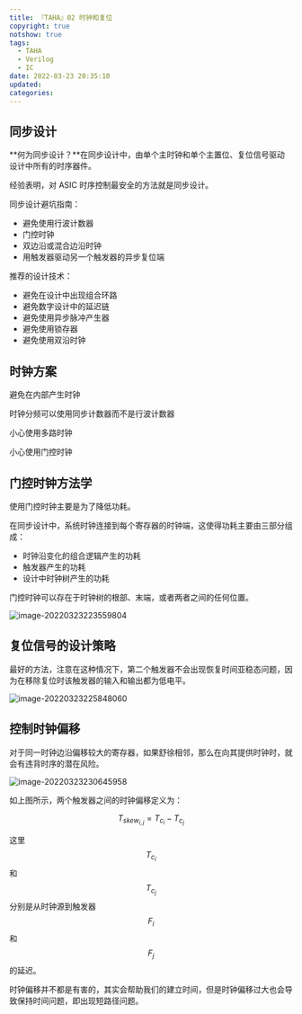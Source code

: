 ```yaml
---
title: 『TAHA』02 时钟和复位
copyright: true
notshow: true
tags:
  - TAHA
  - Verilog
  - IC
date: 2022-03-23 20:35:10
updated:
categories:
---
```


## 同步设计

**何为同步设计？**在同步设计中，由单个主时钟和单个主置位、复位信号驱动设计中所有的时序器件。

经验表明，对 ASIC 时序控制最安全的方法就是同步设计。

同步设计避坑指南：

+ 避免使用行波计数器
+ 门控时钟
+ 双边沿或混合边沿时钟
+ 用触发器驱动另一个触发器的异步复位端

推荐的设计技术：

+ 避免在设计中出现组合环路
+ 避免数字设计中的延迟链
+ 避免使用异步脉冲产生器
+ 避免使用锁存器
+ 避免使用双沿时钟

## 时钟方案

避免在内部产生时钟

时钟分频可以使用同步计数器而不是行波计数器

小心使用多路时钟

小心使用门控时钟

## 门控时钟方法学

使用门控时钟主要是为了降低功耗。

在同步设计中，系统时钟连接到每个寄存器的时钟端，这使得功耗主要由三部分组成：

+ 时钟沿变化的组合逻辑产生的功耗
+ 触发器产生的功耗
+ 设计中时钟树产生的功耗

门控时钟可以存在于时钟树的根部、末端，或者两者之间的任何位置。

![image-20220323223559804](D:\Documents\Jonathan1214.github.io\source\_drafts\ch2-clock-and-reset-of-The-art-of-hardware-architecture\image-20220323223559804.png)

## 复位信号的设计策略

最好的方法，注意在这种情况下，第二个触发器不会出现恢复时间亚稳态问题，因为在移除复位时该触发器的输入和输出都为低电平。

![image-20220323225848060](D:\Documents\Jonathan1214.github.io\source\_drafts\ch2-clock-and-reset-of-The-art-of-hardware-architecture\image-20220323225848060.png)

## 控制时钟偏移

对于同一时钟边沿偏移较大的寄存器，如果舒徐相邻，那么在向其提供时钟时，就会有违背时序的潜在风险。

![image-20220323230645958](D:\Documents\Jonathan1214.github.io\source\_drafts\ch2-clock-and-reset-of-The-art-of-hardware-architecture\image-20220323230645958.png)

如上图所示，两个触发器之间的时钟偏移定义为：

$$T_{skew_{i,j}}=T_{c_i}-T_{c_j}$$

这里 $$T_{c_i}$$ 和 $$T_{c_j}$$ 分别是从时钟源到触发器 $$F_i$$ 和 $$F_j$$ 的延迟。

时钟偏移并不都是有害的，其实会帮助我们的建立时间，但是时钟偏移过大也会导致保持时间问题，即出现短路径问题。
